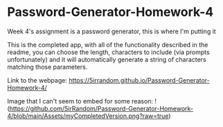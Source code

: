 # Password-Generator-Homework-4
Week 4's assignment is a password generator, this is where I'm putting it

This is the completed app, with all of the functionality described in the readme, you can choose the length, characters to include (via prompts unfortunately) and it will automatically generate a string of characters matching those parameters.

Link to the webpage: https://5irrandom.github.io/Password-Generator-Homework-4/

Image that I can't seem to embed for some reason: !(https://github.com/5irRandom/Password-Generator-Homework-4/blob/main/Assets/myCompletedVersion.png?raw=true)
